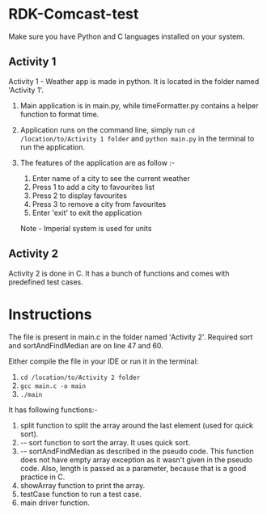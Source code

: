 # RDK-Comcast-test

Make sure you have Python and C languages installed on your system.

## Activity 1

Activity 1 - Weather app is made in python. It is located in the folder named 'Activity 1'.

1. Main application is in main.py, while timeFormatter.py contains a helper function to format time.
2. Application runs on the command line, simply run ```cd /location/to/Activity 1 folder``` and ```python main.py``` in the terminal to run the application.
3. The features of the application are as follow :-
     
    1. Enter name of a city to see the current weather
    2. Press 1 to add a city to favourites list
    3. Press 2 to display favourites
    4. Press 3 to remove a city from favourites
    5. Enter 'exit' to exit the application
              
    Note - Imperial system is used for units

## Activity 2

Activity 2 is done in C. It has a bunch of functions and comes with predefined test cases.



# Instructions
The file is present in main.c in the folder named 'Activity 2'. Required sort and sortAndFindMedian are on line 47 and 60.

Either compile the file in your IDE or run it in the terminal:
1. ```cd /location/to/Activity 2 folder```
2. ```gcc main.c -o main```
3. ```./main```

It has following functions:-

1. split function to split the array around the last element (used for quick sort).
2. -- sort function to sort the array. It uses quick sort.
3. -- sortAndFindMedian as described in the pseudo code. This function does not have empty array exception as it wasn't given in the pseudo code. Also, length is passed as a parameter, because that is a good practice in C.
4. showArray function to print the array.
5. testCase function to run a test case.
6. main driver function.
